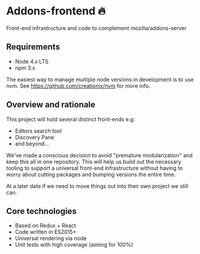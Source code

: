 # Addons-frontend 🔥

Front-end infrastructure and code to complement mozilla/addons-server

## Requirements

* Node 4.x LTS
* npm 3.x

The easiest way to manage multiple node versions in development is to use
nvm. See https://github.com/creationix/nvm for more info.

## Overview and rationale

This project will hold several distinct front-ends e.g:

* Editors search tool
* Discovery Pane
* and beyond...

We've made a conscious decision to avoid "premature modularization" and
keep this all in one repository. This will help us build out the necessary
tooling to support a universal front-end infrastructure without having to
worry about cutting packages and bumping versions the entire time.

At a later date if we need to move things out into their own project we
still can.

## Core technologies

* Based on Redux + React
* Code written in ES2015+
* Universal rendering via node
* Unit tests with high coverage (aiming for 100%)
